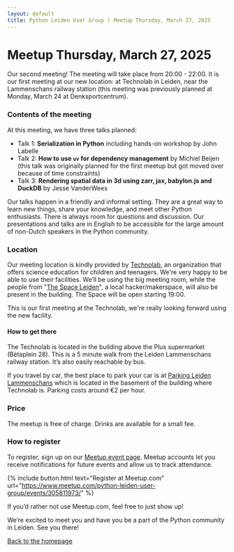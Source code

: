 ```yaml
---
layout: default
title: Python Leiden User Group | Meetup Thursday, March 27, 2025
---
```


# Meetup Thursday, March 27, 2025

Our second meeting! The meeting will take place from 20:00 - 22:00. It is our first meeting
at our new location: at Technolab in Leiden, near the Lammenschans railway station
(this meeting was previously planned at Monday, March 24 at Denksportcentrum).

### Contents of the meeting

At this meeting, we have three talks planned:

- Talk 1: **Serialization in Python** including hands-on workshop by John Labelle
- Talk 2: **How to use `uv` for dependency management** by Michiel Beijen (this talk was originally planned for the first meetup but got moved over because of time constraints)
- Talk 3: **Rendering spatial data in 3d using zarr, jax, babylon.js and DuckDB** by Jesse VanderWees

Our talks happen in a friendly and informal setting. They are a great way to learn new things, share your knowledge, and meet other Python enthusiasts.
There is always room for questions and discussion.
Our presentations and talks are in English to
be accessible for the large amount of non-Dutch speakers in the Python community.

### Location

Our meeting location is kindly provided by [Technolab](https://www.technolableiden.nl/), an organization that offers
science education for children and teenagers. We're very happy to be able to use their facilities.
We’ll be using the big meeting room, while the
people from "[The Space Leiden](https://spaceleiden.nl/)", a local hacker/makerspace, will also be present in the
building. The Space will be open starting 19:00.

This is our first meeting at the Technolab, we're really looking forward using the new facility.

#### How to get there

The Technolab is located in the building above the Plus supermarket (Bètaplein 28).
This is a 5 minute walk from the Leiden Lammenschans railway station. It’s also easily reachable by bus.

If you travel by car, the best place to park your car is at [Parking Leiden Lammenschans](https://parkingleidenlammenschans.nl/)
which is located in the basement of the building where Technolab is. Parking costs around €2 per hour.

### Price

The meetup is free of charge. Drinks are available for a small fee.

### How to register

To register, sign up on our [Meetup event page](https://www.meetup.com/python-leiden-user-group/events/305811973/).
Meetup accounts let you receive notifications for future events and allow us to track attendance.

{% include button.html text="Register at Meetup.com" url="https://www.meetup.com/python-leiden-user-group/events/305811973/" %}

If you’d rather not use Meetup.com, feel free to just show up!

We’re excited to meet you and have you be a part of the Python community in Leiden. See you there!

[Back to the homepage](/)
